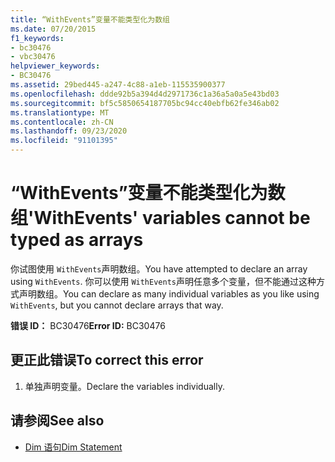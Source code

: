 ```yaml
---
title: “WithEvents”变量不能类型化为数组
ms.date: 07/20/2015
f1_keywords:
- bc30476
- vbc30476
helpviewer_keywords:
- BC30476
ms.assetid: 29bed445-a247-4c88-a1eb-115535900377
ms.openlocfilehash: ddde92b5a394d4d2971736c1a36a5a0a5e43bd03
ms.sourcegitcommit: bf5c5850654187705bc94cc40ebfb62fe346ab02
ms.translationtype: MT
ms.contentlocale: zh-CN
ms.lasthandoff: 09/23/2020
ms.locfileid: "91101395"
---
```

# <a name="withevents-variables-cannot-be-typed-as-arrays"></a><span data-ttu-id="2985c-102">“WithEvents”变量不能类型化为数组</span><span class="sxs-lookup"><span data-stu-id="2985c-102">'WithEvents' variables cannot be typed as arrays</span></span>

<span data-ttu-id="2985c-103">你试图使用 `WithEvents`声明数组。</span><span class="sxs-lookup"><span data-stu-id="2985c-103">You have attempted to declare an array using `WithEvents`.</span></span> <span data-ttu-id="2985c-104">你可以使用 `WithEvents`声明任意多个变量，但不能通过这种方式声明数组。</span><span class="sxs-lookup"><span data-stu-id="2985c-104">You can declare as many individual variables as you like using `WithEvents`, but you cannot declare arrays that way.</span></span>  
  
 <span data-ttu-id="2985c-105">**错误 ID：** BC30476</span><span class="sxs-lookup"><span data-stu-id="2985c-105">**Error ID:** BC30476</span></span>  
  
## <a name="to-correct-this-error"></a><span data-ttu-id="2985c-106">更正此错误</span><span class="sxs-lookup"><span data-stu-id="2985c-106">To correct this error</span></span>  
  
1. <span data-ttu-id="2985c-107">单独声明变量。</span><span class="sxs-lookup"><span data-stu-id="2985c-107">Declare the variables individually.</span></span>  
  
## <a name="see-also"></a><span data-ttu-id="2985c-108">请参阅</span><span class="sxs-lookup"><span data-stu-id="2985c-108">See also</span></span>

- [<span data-ttu-id="2985c-109">Dim 语句</span><span class="sxs-lookup"><span data-stu-id="2985c-109">Dim Statement</span></span>](../language-reference/statements/dim-statement.md)
